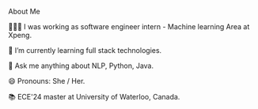  About Me
 
👩🏻‍💻 I was working as software engineer intern - Machine learning Area at Xpeng.

🌱 I’m currently learning full stack technologies.

💬 Ask me anything about NLP, Python, Java.

😄 Pronouns: She / Her.

📚 ECE'24 master at University of Waterloo, Canada.

<!---
fanglinwang/fanglinwang is a ✨ special ✨ repository because its `README.md` (this file) appears on your GitHub profile.
You can click the Preview link to take a look at your changes.
--->

